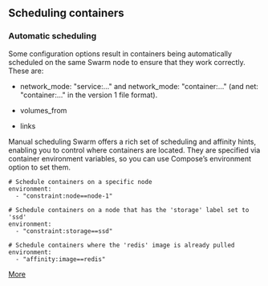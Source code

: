 ## Scheduling containers

### Automatic scheduling


Some configuration options result in containers being automatically scheduled on the same Swarm node to ensure that they work correctly. These are:

  + network_mode: "service:..." and network_mode: "container:..." (and net: "container:..." in the version 1 file format).

  + volumes_from

  + links

Manual scheduling
Swarm offers a rich set of scheduling and affinity hints, enabling you to control where containers are located. They are specified via container environment variables, so you can use Compose’s environment option to set them.

```
# Schedule containers on a specific node
environment:
  - "constraint:node==node-1"

# Schedule containers on a node that has the 'storage' label set to 'ssd'
environment:
  - "constraint:storage==ssd"

# Schedule containers where the 'redis' image is already pulled
environment:
  - "affinity:image==redis"

```

[More](https://docs.docker.com/compose/swarm/#scheduling-containers)
